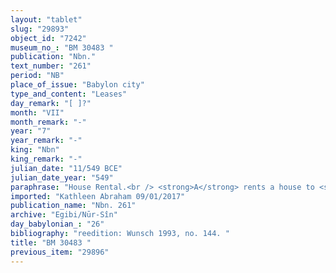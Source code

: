 ```yaml
---
layout: "tablet"
slug: "29893"
object_id: "7242"
museum_no_: "BM 30483 "
publication: "Nbn."
text_number: "261"
period: "NB"
place_of_issue: "Babylon city"
type_and_content: "Leases"
day_remark: "[ ]?"
month: "VII"
month_remark: "-"
year: "7"
year_remark: "-"
king: "Nbn"
king_remark: "-"
julian_date: "11/549 BCE"
julian_date_year: "549"
paraphrase: "House Rental.<br /> <strong>A</strong> rents a house to <strong>B</strong> for 5 years, from the 1<sup>st</sup> day of Arahsamna (VIII) onwards. The rental price is 5 shekels per year, plus 100 strings (<em>gidlu</em>) of garlic. The renter should caulk (<em>&scaron;an&ucirc;</em>) the roof and repair the wall foundations (<em>asurr&ucirc;</em>). Names of 2 witnesses and the scribe.<br /> <br /> <strong>A </strong>= Marduk-&scaron;umu-iddin/&Scaron;āpik-zēri//Sagilāya; <strong>B</strong> = Nab&ucirc;-u&scaron;allim/Īnia"
imported: "Kathleen Abraham 09/01/2017"
publication_name: "Nbn. 261"
archive: "Egibi/Nūr-Sîn"
day_babylonian_: "26"
bibliography: "reedition: Wunsch 1993, no. 144. "
title: "BM 30483 "
previous_item: "29896"
---
```

